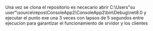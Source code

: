 Una vez se clona el repositorio es nececario abrir C:\Users\"su user"\source\repos\ConsoleApp2\ConsoleApp2\bin\Debug\net8.0 y ejecutar el punto exe una 3 veces con lapsos de 5 segundos entre ejecucion para garantizar el funcionamiento de srvidor y los clientes
